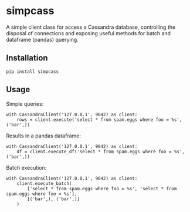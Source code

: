 # simpcass
A simple client class for access a Cassandra database, controlling
the disposal of connections and exposing useful methods for batch
and dataframe (pandas) querying.

## Installation
`pip install simpcass`

## Usage

Simple queries:
```
with CassandraClient('127.0.0.1', 9042) as client:
    rows = client.execute('select * from spam.eggs where foo = %s', ('bar',))
```

Results in a pandas dataframe:
```
with CassandraClient('127.0.0.1', 9042) as client:
    df = client.execute_df('select * from spam.eggs where foo = %s', ('bar',))
```

Batch execution:
```
with CassandraClient('127.0.0.1', 9042) as client:
    client.execute_batch(
        ['select * from spam.eggs where foo = %s', 'select * from spam.eggs where foo = %s'],
        [('bar',), ('bar',)]
    )
```
